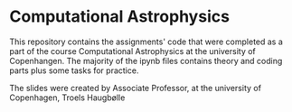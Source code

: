 # Computational Astrophysics

This repository contains the assignments' code that were completed as a part of the course Computational Astrophysics at the university of Copenhangen. The majority of the ipynb files contains theory and coding parts plus some tasks for practice.


The slides were created by Associate Professor, at the university of Copenhagen, Troels Haugbølle
